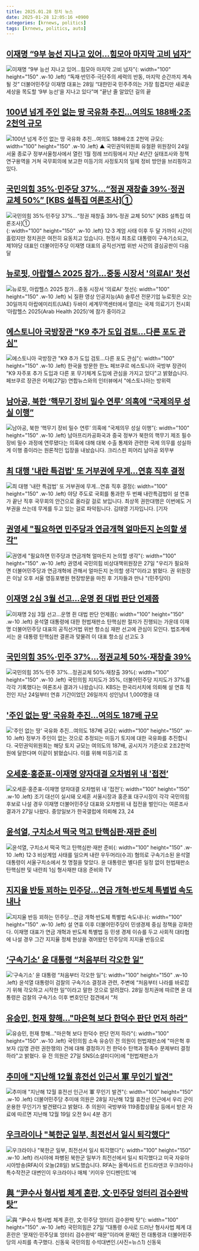 ```yaml
---
title: 2025.01.28 정치 뉴스
date: 2025-01-28 12:05:16 +0900
categories: [krnews, politics]
tags: [krnews, politics, auto]
---
```

## [이재명 “9부 능선 지나고 있어…힘모아 마지막 고비 넘자”](https://n.news.naver.com/mnews/article/023/0003885012)

![이재명 “9부 능선 지나고 있어…힘모아 마지막 고비 넘자”](https://mimgnews.pstatic.net/image/origin/023/2025/01/28/3885012.jpg?type=nf220_150){: width="100" height="150" .w-10 .left}
“독재·반민주·극단주의 세력의 반동, 마지막 순간까지 계속될 것” 더불어민주당 이재명 대표는 28일 “대한민국 민주주의는 가장 힘겹지만 새로운 세상을 목도할 ‘9부 능선’을 지나고 있다”며 “끝난 줄 알았던 길의 끝

## [100년 넘게 주인 없는 땅 국유화 추진…여의도 188배·2조 2천억 규모](https://n.news.naver.com/mnews/article/055/0001226988)

![100년 넘게 주인 없는 땅 국유화 추진…여의도 188배·2조 2천억 규모](https://mimgnews.pstatic.net/image/origin/055/2025/01/27/1226988.jpg?type=nf220_150){: width="100" height="150" .w-10 .left}
▲ 국민권익위원회 유철환 위원장이 24일 서울 종로구 정부서울청사에서 열린 1월 정례 브리핑에서 지난 4년간 실태조사와 정책 연구용역을 거쳐 국무회의에 보고한 미등기의 사정토지의 일제 정비 방안을 브리핑하고 있다.

## [국민의힘 35%·민주당 37%…“정권 재창출 39%·정권 교체 50%” [KBS 설특집 여론조사]①](https://n.news.naver.com/mnews/article/056/0011882417)

![국민의힘 35%·민주당 37%…“정권 재창출 39%·정권 교체 50%” [KBS 설특집 여론조사]①](https://mimgnews.pstatic.net/image/origin/056/2025/01/27/11882417.jpg?type=nf220_150){: width="100" height="150" .w-10 .left}
12·3 계엄 사태 이후 두 달 가까이 시간이 흘렀지만 정치권은 여전히 요동치고 있습니다. 헌정사 최초로 대통령이 구속기소되고, 제1야당 대표인 더불어민주당 이재명 대표의 공직선거법 위반 사건의 결심공판이 다음 달

## [뉴로핏, 아랍헬스 2025 참가…중동 시장서 '의료AI' 첫선](https://n.news.naver.com/mnews/article/003/0013037929)

![뉴로핏, 아랍헬스 2025 참가…중동 시장서 '의료AI' 첫선](https://mimgnews.pstatic.net/image/origin/003/2025/01/28/13037929.jpg?type=nf220_150){: width="100" height="150" .w-10 .left}
뇌 질환 영상 인공지능(AI) 솔루션 전문기업 뉴로핏은 오는 30일까지 아랍에미리트(UAE) 두바이 세계무역센터에서 열리는 국제 의료기기 전시회 ‘아랍헬스 2025(Arab Health 2025)’에 참가 중이라고

## [에스토니아 국방장관 "K9 추가 도입 검토…다른 포도 관심"](https://n.news.naver.com/mnews/article/422/0000708913)

![에스토니아 국방장관 "K9 추가 도입 검토…다른 포도 관심"](https://mimgnews.pstatic.net/image/origin/422/2025/01/28/708913.jpg?type=nf220_150){: width="100" height="150" .w-10 .left}
한국을 방문한 한노 페브쿠르 에스토니아 국방부 장관이 "K9 자주포 추가 도입과 다른 포 무기체계 도입에 관심을 가지고 있다"고 밝혔습니다. 페브쿠르 장관은 어제(27일) 연합뉴스와의 인터뷰에서 "에스토니아는 방위력

## [남아공, 북한 ‘핵무기 장비 밀수 연루’ 의혹에 “국제의무 성실 이행”](https://n.news.naver.com/mnews/article/056/0011882578)

![남아공, 북한 ‘핵무기 장비 밀수 연루’ 의혹에 “국제의무 성실 이행”](https://mimgnews.pstatic.net/image/origin/056/2025/01/28/11882578.jpg?type=nf220_150){: width="100" height="150" .w-10 .left}
남아프리카공화국과 중국 정부가 북한의 핵무기 제조 필수 장비 밀수 과정에 연루됐다는 의혹에 대해 대북 수출 통제와 관련한 국제 의무를 성실하게 이행 중이라는 원론적인 입장을 내놨습니다. 크리스핀 피어리 남아공 외무부

## [최 대행 '내란 특검법' 또 거부권에 무게…연휴 직후 결정](https://n.news.naver.com/mnews/article/437/0000428178)

![최 대행 '내란 특검법' 또 거부권에 무게…연휴 직후 결정](https://mimgnews.pstatic.net/image/origin/437/2025/01/27/428178.jpg?type=nf220_150){: width="100" height="150" .w-10 .left}
야당 주도로 국회를 통과한 두 번째 내란특검법이 설 연휴가 끝난 직후 국무회의 안건으로 올라갈 걸로 보입니다. 최상목 권한대행은 이번에도 거부권을 쓰는데 무게를 두고 있는 걸로 파악됩니다. 김태영 기자입니다. [기자

## [권영세 "필요하면 민주당과 연금개혁 얼마든지 논의할 생각"](https://n.news.naver.com/mnews/article/421/0008045216)

![권영세 "필요하면 민주당과 연금개혁 얼마든지 논의할 생각"](https://mimgnews.pstatic.net/image/origin/421/2025/01/27/8045216.jpg?type=nf220_150){: width="100" height="150" .w-10 .left}
권영세 국민의힘 비상대책위원장은 27일 "우리가 필요하면 더불어민주당과 연금개혁에 관해서 얼마든지 논의할 생각"이라고 밝혔다. 권 위원장은 이날 오후 서울 영등포병원 현장방문을 마친 후 기자들과 만나 "(민주당이)

## [이재명 2심 3월 선고…운명 쥔 대법 판단 언제쯤](https://n.news.naver.com/mnews/article/018/0005932897)

![이재명 2심 3월 선고…운명 쥔 대법 판단 언제쯤](https://mimgnews.pstatic.net/image/origin/018/2025/01/28/5932897.jpg?type=nf220_150){: width="100" height="150" .w-10 .left}
윤석열 대통령에 대한 헌법재판소 탄핵심판 절차가 진행되는 가운데 이재명 더불어민주당 대표의 공직선거법 위반 항소심 재판 선고에 관심이 모인다. 법조계에서는 윤 대통령 탄핵심판 결론과 맞물려 이 대표 항소심 선고도 3

## [국민의힘 35%·민주 37%…정권교체 50%·재창출 39%<KBS>](https://n.news.naver.com/mnews/article/422/0000708930)

![국민의힘 35%·민주 37%…정권교체 50%·재창출 39%<KBS>](https://mimgnews.pstatic.net/image/origin/422/2025/01/28/708930.jpg?type=nf220_150){: width="100" height="150" .w-10 .left}
국민의힘 지지도가 35%, 더불어민주당 지지도가 37%를 각각 기록했다는 여론조사 결과가 나왔습니다. KBS는 한국리서치에 의뢰해 설 연휴 직전인 지난 24일부터 연휴 기간이었던 26일까지 성인남녀 1,000명을 대

## ['주인 없는 땅' 국유화 추진...여의도 187배 규모](https://n.news.naver.com/mnews/article/052/0002146089)

!['주인 없는 땅' 국유화 추진...여의도 187배 규모](https://mimgnews.pstatic.net/image/origin/052/2025/01/27/2146089.jpg?type=nf220_150){: width="100" height="150" .w-10 .left}
정부가 주인이 없는 것으로 추정되는 미등기 토지에 대한 국유화를 추진합니다. 국민권익위원회는 해당 토지 규모는 여의도의 187배, 공시지가 기준으로 2조2천억 원에 달한다며 이같이 밝혔습니다. 이를 위해 미등기로 조

## [오세훈·홍준표-이재명 양자대결 오차범위 내 '접전’](https://n.news.naver.com/mnews/article/469/0000846193)

![오세훈·홍준표-이재명 양자대결 오차범위 내 '접전’](https://mimgnews.pstatic.net/image/origin/469/2025/01/27/846193.jpg?type=nf220_150){: width="100" height="150" .w-10 .left}
조기 대선이 실시돼 오세훈 서울시장과 홍준표 대구시장이 각각 국민의힘 후보로 나설 경우 이재명 더불어민주당 대표와 오차범위 내 접전을 벌인다는 여론조사 결과가 27일 나왔다. 중앙일보가 한국갤럽에 의뢰해 23, 24

## [윤석열, 구치소서 떡국 먹고 탄핵심판·재판 준비](https://n.news.naver.com/mnews/article/032/0003347967)

![윤석열, 구치소서 떡국 먹고 탄핵심판·재판 준비](https://mimgnews.pstatic.net/image/origin/032/2025/01/27/3347967.jpg?type=nf220_150){: width="100" height="150" .w-10 .left}
12·3 비상계엄 사태를 일으켜 내란 우두머리(수괴) 혐의로 구속기소된 윤석열 대통령이 서울구치소에서 첫 명절을 맞았다. 윤 대통령은 별다른 일정 없이 헌법재판소 탄핵심판 및 내란죄 1심 형사재판 대응 준비와 TV

## [지지율 반등 꾀하는 민주당…연금 개혁·반도체 특별법 속도내나](https://n.news.naver.com/mnews/article/081/0003514185)

![지지율 반등 꾀하는 민주당…연금 개혁·반도체 특별법 속도내나](https://mimgnews.pstatic.net/image/origin/081/2025/01/28/3514185.jpg?type=nf220_150){: width="100" height="150" .w-10 .left}
설 연휴 이후 더불어민주당이 민생경제 중심 정책을 강화한다. 이재명 대표가 연금 개혁과 반도체 특별법 등 민생 경제 이슈를 두고 사회적 대타협에 나설 경우 그간 지지율 정체 현상을 겪어왔던 민주당의 지지율 반등으로

## [‘구속기소’ 윤 대통령 “처음부터 각오한 일”](https://n.news.naver.com/mnews/article/082/0001309468)

![‘구속기소’ 윤 대통령 “처음부터 각오한 일”](https://mimgnews.pstatic.net/image/origin/082/2025/01/28/1309468.jpg?type=nf220_150){: width="100" height="150" .w-10 .left}
윤석열 대통령이 검찰의 구속기소 결정과 관련, 주변에 “처음부터 나라를 바로잡기 위해 각오하고 시작한 일”이라고 말한 것으로 알려졌다. 28일 정치권에 따르면 윤 대통령은 검찰의 구속기소 이후 변호인단 접견에서 “처

## [유승민, 헌재 향해…"마은혁 보다 한덕수 판단 먼저 하라"](https://n.news.naver.com/mnews/article/008/0005146443)

![유승민, 헌재 향해…"마은혁 보다 한덕수 판단 먼저 하라"](https://mimgnews.pstatic.net/image/origin/008/2025/01/27/5146443.jpg?type=nf220_150){: width="100" height="150" .w-10 .left}
국민의힘 소속 유승민 전 의원이 헌법재판소에 "마은혁 후보자 (임명 관련 권한쟁의) 건에 대해 결정하기 전 한덕수 탄핵과 정족수 문제부터 결정하라"고 밝혔다. 유 전 의원은 27일 SNS(소셜미디어)에 "헌법재판소가

## [추미애 "지난해 12월 휴전선 인근서 軍 무인기 발견"](https://n.news.naver.com/mnews/article/001/0015182448)

![추미애 "지난해 12월 휴전선 인근서 軍 무인기 발견"](https://mimgnews.pstatic.net/image/origin/001/2025/01/28/15182448.jpg?type=nf220_150){: width="100" height="150" .w-10 .left}
더불어민주당 추미애 의원은 28일 지난해 12월 휴전선 인근에서 우리 군이 운용한 무인기가 발견됐다고 밝혔다. 추 의원이 국방부와 119종합상황실 등에서 받은 자료에 따르면 지난해 12월 19일 오전 9시 4분 경기

## [우크라이나 "북한군 일부, 최전선서 일시 퇴각했다"](https://n.news.naver.com/mnews/article/057/0001868963)

![우크라이나 "북한군 일부, 최전선서 일시 퇴각했다"](https://mimgnews.pstatic.net/image/origin/057/2025/01/28/1868963.jpg?type=nf220_150){: width="100" height="150" .w-10 .left}
러시아에 파병된 북한군 일부가 최전선에서 일시 퇴각했다고 미국 자유아시아방송(RFA)이 오늘(28일) 보도했습니다. RFA는 올렉사드르 킨드라덴코 우크라이나 특수작전군 대변인이 우크라이나 매체 '키이우 인디펜던트'에

## [與 “尹수사 형사법 체계 혼란, 文·민주당 엉터리 검수완박 탓”](https://n.news.naver.com/mnews/article/018/0005932757)

![與 “尹수사 형사법 체계 혼란, 文·민주당 엉터리 검수완박 탓”](https://mimgnews.pstatic.net/image/origin/018/2025/01/27/5932757.jpg?type=nf220_150){: width="100" height="150" .w-10 .left}
국민의힘은 27일 “대통령 수사로 드러난 형사사법 체계 대혼란은 ‘문재인·민주당표 엉터리 검수완박’ 때문”이라며 문재인 전 대통령과 더불어민주당의 사죄를 촉구했다. 신동욱 국민의힘 수석대변인.(사진=뉴스1) 신동욱

